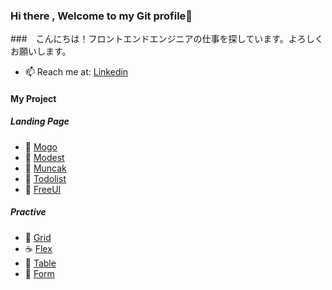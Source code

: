 ### Hi there , Welcome to my Git profile👋
###　こんにちは！フロントエンドエンジニアの仕事を探しています。よろしくお願いします。

- 📫 Reach me at: [Linkedin](https://www.linkedin.com/in/maitrongphu/)

#### My Project 
##### Landing Page
- :doughnut: [Mogo](https://mogo-landing-page.vercel.app)
- :ice_cream: [Modest](https://mtp0881.github.io/modest-website/)
- :shaved_ice: [Muncak](https://mtp0881.github.io/muncak-website/)
- :tangerine: [Todolist](https://mtp0881-todo-list.surge.sh/)
- :peach: [FreeUI](https://mtp0881.github.io/free-ui/)
##### Practive
- :sushi: [Grid](https://mtp0881.github.io/grid-practive)
- :coffee: [Flex](https://mtp0881.github.io/flexbox-practive)
- :bento: [Table](https://mtp0881.github.io/table-practive)
- :cherries: [Form](https://mtp0881.github.io/form-practive)
